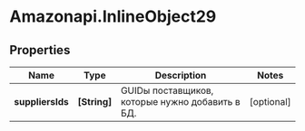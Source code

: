 # Amazonapi.InlineObject29

## Properties

Name | Type | Description | Notes
------------ | ------------- | ------------- | -------------
**suppliersIds** | **[String]** | GUIDы поставщиков, которые нужно добавить в БД. | [optional] 


